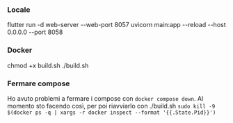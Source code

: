 ### Locale
flutter run -d web-server --web-port 8057
uvicorn main:app --reload --host 0.0.0.0 --port 8058


### Docker
chmod +x build.sh
./build.sh

### Fermare compose
Ho avuto problemi a fermare i compose con `docker compose down`. Al momento sto facendo così, per poi riavviarlo con ./build.sh
```sudo kill -9 $(docker ps -q | xargs -r docker inspect --format '{{.State.Pid}}')```